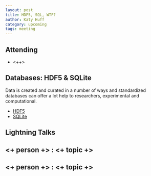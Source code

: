 ```yaml
---
layout: post
title: HDF5, SQL, WTF?
author: Katy Huff
category: upcoming
tags: meeting 
---
```



## Attending

- <++>


## Databases: HDF5 & SQLite

Data is created and curated in a number of ways and standardized databases can offer a lot help to researchers, experimental and computational. 

* [HDF5](https://www.hdfgroup.org/)
* [SQLite](https://www.sqlite.org/)

## Lightning Talks 

## <+ person +> : <+ topic +>

## <+ person +> : <+ topic +>


